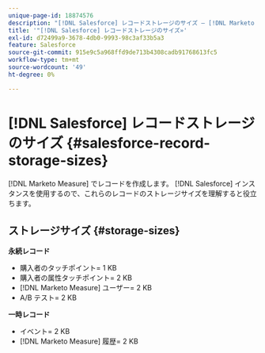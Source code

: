 ```yaml
---
unique-page-id: 18874576
description: "[!DNL Salesforce] レコードストレージのサイズ — [!DNL Marketo Measure]"
title: '"[!DNL Salesforce] レコードストレージのサイズ»'
exl-id: d72499a9-3678-4db0-9993-98c3af33b5a3
feature: Salesforce
source-git-commit: 915e9c5a968ffd9de713b4308cadb91768613fc5
workflow-type: tm+mt
source-wordcount: '49'
ht-degree: 0%

---
```


# [!DNL Salesforce] レコードストレージのサイズ {#salesforce-record-storage-sizes}

[!DNL Marketo Measure] でレコードを作成します。 [!DNL Salesforce] インスタンスを使用するので、これらのレコードのストレージサイズを理解すると役立ちます。

## ストレージサイズ {#storage-sizes}

**永続レコード**

* 購入者のタッチポイント= 1 KB
* 購入者の属性タッチポイント= 2 KB
* [!DNL Marketo Measure] ユーザー= 2 KB
* A/B テスト= 2 KB

**一時レコード**

* イベント= 2 KB
* [!DNL Marketo Measure] 履歴= 2 KB
